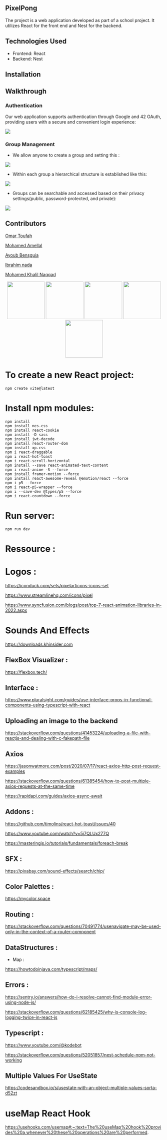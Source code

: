 ## PixelPong

The project is a web application developed as part of a school project. It utilizes React for the front end and Nest for the backend.

## Technologies Used

* Frontend: React
* Backend: Nest

## Installation

## Walkthrough

### Authentication

Our web application supports authentication through Google and 42 OAuth, providing users with a secure and convenient login experience:

<img src="Readme/5.jpg">

### Group Management



- We allow anyone to create a group and setting this :


<img src="Readme/creategroup.jpg">

- Within each group a hierarchical structure is established like this:
<img src="Readme/ermissions.jpg">

- Groups can be searchable and accessed based on their privacy settings(public, password-protected, and private):

<img src="Readme/groupacces.jpg">


## Contributors

[Omar Toufah](https://github.com/Toufa7)


[Mohamed Amellal](https://github.com/Mohamed-Amellal)


[Ayoub Bensguia](https://github.com/abensgui)


[Ibrahim nada](https://github.com/ibranad)


[Mohamed Khalil Naqqad](https://github.com/dridslash)

<p align="center">
<img src ="Readme/omar.jpeg" width = 120 height = 120>
    
<img src ="Readme/mamella.jpeg" width = 120 height = 120>

<img src ="Readme/ayoub.jpeg" width = 120 height = 120>

<img src ="Readme/ibrahim.jpeg" width = 120 height = 120>

<img src ="Readme/khalil.jpeg" width = 120 height = 120>
</p>



# To create a new React project:

    npm create vite@latest

# Install npm modules:

    npm install
    npm install nes.css
    npm install react-cookie
    npm install -D sass
    npm install jwt-decode
    npm install react-router-dom
    npm install xp.css
    npm i react-draggable
    npm i react-hot-toast
    npm i react-scroll-horizontal
    npm install --save react-animated-text-content
    npm i react-anime -S --force
    npm install framer-motion --force
    npm install react-awesome-reveal @emotion/react --force
    npm i p5 --force
    npm i react-p5-wrapper --force
    npm i --save-dev @types/p5 --force
    npm i react-countdown --force 

# Run server:

    npm run dev

# Ressource :

# Logos :

https://iconduck.com/sets/pixelarticons-icons-set

https://www.streamlinehq.com/icons/pixel

https://www.syncfusion.com/blogs/post/top-7-react-animation-libraries-in-2022.aspx


# Sounds And Effects


https://downloads.khinsider.com

## FlexBox Visualizer :

https://flexbox.tech/

## Interface :

https://www.pluralsight.com/guides/use-interface-props-in-functional-components-using-typescript-with-react 

## Uploading an image to the backend

https://stackoverflow.com/questions/41453224/uploading-a-file-with-reactjs-and-dealing-with-c-fakepath-file

## Axios

https://jasonwatmore.com/post/2020/07/17/react-axios-http-post-request-examples

https://stackoverflow.com/questions/61385454/how-to-post-multiple-axios-requests-at-the-same-time

https://rapidapi.com/guides/axios-async-await


## Addons :

https://github.com/timolins/react-hot-toast/issues/40

https://www.youtube.com/watch?v=5j7QLUx277Q

https://masteringjs.io/tutorials/fundamentals/foreach-break


## SFX : 

https://pixabay.com/sound-effects/search/chip/

## Color Palettes :

https://mycolor.space


## Routing :

https://stackoverflow.com/questions/70491774/usenavigate-may-be-used-only-in-the-context-of-a-router-component

## DataStructures : 

* Map : 

https://howtodoinjava.com/typescript/maps/

## Errors :

https://sentry.io/answers/how-do-i-resolve-cannot-find-module-error-using-node-js/

https://stackoverflow.com/questions/62185425/why-is-console-log-logging-twice-in-react-js

## Typescript :

https://www.youtube.com/@kodebot

https://stackoverflow.com/questions/52051857/nest-schedule-npm-not-working


## Multiple Values For UseState 

https://codesandbox.io/s/usestate-with-an-object-multiple-values-sorta-d52zt

# useMap React Hook

https://usehooks.com/usemap#:~:text=The%20useMap%20hook%20provides%20a,whenever%20these%20operations%20are%20performed.
